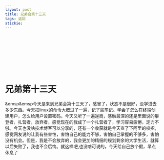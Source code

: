 ```yaml
---
layout: post
title: 兄弟会第十三天
tags: 返回
stickie: 
---
```

<br>
<br>
<br><br>
<br>
<br>
<br>



# 兄弟第十三天 
&emsp&emsp今天是来到兄弟会第十三天了，感冒了，状态不是很好，没学进去多少东西。今天把linux的命令大概过了一遍，记了些笔记。学会了怎么在终端创建用户，怎么给用户设置密码。今天又听了一遍逆商，感触最深的还是里面说的攀登者，扎营者，放弃者，感觉现在的我成了一个扎营者了，学习容易疲倦，定力不够。今天也没啥技术博客可以分享的，还有一个收获就是今天查了下阿里的校招，感觉网友说的让我有些害怕，害怕自己的能力不够，害怕自己掌握的不够多，害怕没有机会。但是，我是不会放弃的，我会更加的精细的规划剩余的大学生活，就算以后失败了，我也不会后悔。就这样吧,也没啥可说的，今天给自己放个假，早点休息了